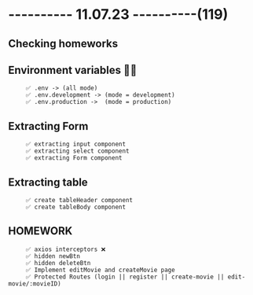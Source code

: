 # ---------- 11.07.23 ----------(119)

## Checking homeworks

## Environment variables 👍🏻

         ✅ .env -> (all mode)
         ✅ .env.development -> (mode = development)
         ✅ .env.production ->  (mode = production)

## Extracting Form

         ✅ extracting input component
         ✅ extracting select component
         ✅ extracting Form component

## Extracting table

         ✅ create tableHeader component
         ✅ create tableBody component

## HOMEWORK

         ✅ axios interceptors ❌
         ✅ hidden newBtn
         ✅ hidden deleteBtn
         ✅ Implement editMovie and createMovie page
         ✅ Protected Routes (login || register || create-movie || edit-movie/:movieID)
